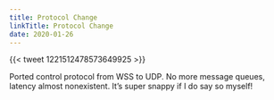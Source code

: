 ```yaml
---
title: Protocol Change
linkTitle: Protocol Change
date: 2020-01-26
---
```


{{< tweet 1221512478573649925 >}}

Ported control protocol from WSS to UDP. No more message queues, latency almost nonexistent. It’s super snappy if I do say so myself! 
